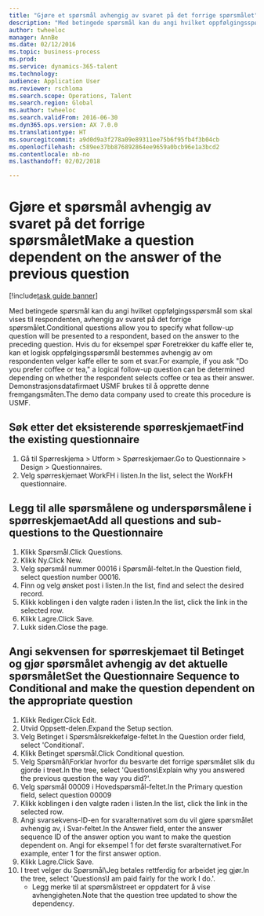 ```yaml
--- 
title: "Gjøre et spørsmål avhengig av svaret på det forrige spørsmålet"
description: "Med betingede spørsmål kan du angi hvilket oppfølgingsspørsmål som skal vises til respondenten, avhengig av svaret på det forrige spørsmålet."
author: twheeloc
manager: AnnBe
ms.date: 02/12/2016
ms.topic: business-process
ms.prod: 
ms.service: dynamics-365-talent
ms.technology: 
audience: Application User
ms.reviewer: rschloma
ms.search.scope: Operations, Talent
ms.search.region: Global
ms.author: twheeloc
ms.search.validFrom: 2016-06-30
ms.dyn365.ops.version: AX 7.0.0
ms.translationtype: HT
ms.sourcegitcommit: a9d0d9a3f278a09e89311ee75b6f95fb4f3b04cb
ms.openlocfilehash: c589ee37bb876892864ee9659a0bcb96e1a3bcd2
ms.contentlocale: nb-no
ms.lasthandoff: 02/02/2018

---
```

# <a name="make-a-question-dependent-on-the-answer-of-the-previous-question"></a><span data-ttu-id="9ecf8-103">Gjøre et spørsmål avhengig av svaret på det forrige spørsmålet</span><span class="sxs-lookup"><span data-stu-id="9ecf8-103">Make a question dependent on the answer of the previous question</span></span>

[!include[task guide banner](../../includes/task-guide-banner.md)]

<span data-ttu-id="9ecf8-104">Med betingede spørsmål kan du angi hvilket oppfølgingsspørsmål som skal vises til respondenten, avhengig av svaret på det forrige spørsmålet.</span><span class="sxs-lookup"><span data-stu-id="9ecf8-104">Conditional questions allow you to specify what follow-up question will be presented to a respondent, based on the answer to the preceding question.</span></span> <span data-ttu-id="9ecf8-105">Hvis du for eksempel spør Foretrekker du kaffe eller te, kan et logisk oppfølgingsspørsmål bestemmes avhengig av om respondenten velger kaffe eller te som et svar.</span><span class="sxs-lookup"><span data-stu-id="9ecf8-105">For example, if you ask "Do you prefer coffee or tea," a logical follow-up question can be determined depending on whether the respondent selects coffee or tea as their answer.</span></span> <span data-ttu-id="9ecf8-106">Demonstrasjonsdatafirmaet USMF brukes til å opprette denne fremgangsmåten.</span><span class="sxs-lookup"><span data-stu-id="9ecf8-106">The demo data company used to create this procedure is USMF.</span></span>


## <a name="find-the-existing-questionnaire"></a><span data-ttu-id="9ecf8-107">Søk etter det eksisterende spørreskjemaet</span><span class="sxs-lookup"><span data-stu-id="9ecf8-107">Find the existing questionnaire</span></span>
1. <span data-ttu-id="9ecf8-108">Gå til Spørreskjema > Utform > Spørreskjemaer.</span><span class="sxs-lookup"><span data-stu-id="9ecf8-108">Go to Questionnaire > Design > Questionnaires.</span></span>
2. <span data-ttu-id="9ecf8-109">Velg spørreskjemaet WorkFH i listen.</span><span class="sxs-lookup"><span data-stu-id="9ecf8-109">In the list, select the WorkFH questionnaire.</span></span>

## <a name="add-all-questions-and-sub-questions-to-the-questionnaire"></a><span data-ttu-id="9ecf8-110">Legg til alle spørsmålene og underspørsmålene i spørreskjemaet</span><span class="sxs-lookup"><span data-stu-id="9ecf8-110">Add all questions and sub-questions to the Questionnaire</span></span>
1. <span data-ttu-id="9ecf8-111">Klikk Spørsmål.</span><span class="sxs-lookup"><span data-stu-id="9ecf8-111">Click Questions.</span></span>
2. <span data-ttu-id="9ecf8-112">Klikk Ny.</span><span class="sxs-lookup"><span data-stu-id="9ecf8-112">Click New.</span></span>
3. <span data-ttu-id="9ecf8-113">Velg spørsmål nummer 00016 i Spørsmål-feltet.</span><span class="sxs-lookup"><span data-stu-id="9ecf8-113">In the Question field, select question number 00016.</span></span>
4. <span data-ttu-id="9ecf8-114">Finn og velg ønsket post i listen.</span><span class="sxs-lookup"><span data-stu-id="9ecf8-114">In the list, find and select the desired record.</span></span>
5. <span data-ttu-id="9ecf8-115">Klikk koblingen i den valgte raden i listen.</span><span class="sxs-lookup"><span data-stu-id="9ecf8-115">In the list, click the link in the selected row.</span></span>
6. <span data-ttu-id="9ecf8-116">Klikk Lagre.</span><span class="sxs-lookup"><span data-stu-id="9ecf8-116">Click Save.</span></span>
7. <span data-ttu-id="9ecf8-117">Lukk siden.</span><span class="sxs-lookup"><span data-stu-id="9ecf8-117">Close the page.</span></span>

## <a name="set-the-questionnaire-sequence-to-conditional-and-make-the-question-dependent-on-the-appropriate-question"></a><span data-ttu-id="9ecf8-118">Angi sekvensen for spørreskjemaet til Betinget og gjør spørsmålet avhengig av det aktuelle spørsmålet</span><span class="sxs-lookup"><span data-stu-id="9ecf8-118">Set the Questionnaire Sequence to Conditional and make the question dependent on the appropriate question</span></span>
1. <span data-ttu-id="9ecf8-119">Klikk Rediger.</span><span class="sxs-lookup"><span data-stu-id="9ecf8-119">Click Edit.</span></span>
2. <span data-ttu-id="9ecf8-120">Utvid Oppsett-delen.</span><span class="sxs-lookup"><span data-stu-id="9ecf8-120">Expand the Setup section.</span></span>
3. <span data-ttu-id="9ecf8-121">Velg Betinget i Spørsmålsrekkefølge-feltet.</span><span class="sxs-lookup"><span data-stu-id="9ecf8-121">In the Question order field, select 'Conditional'.</span></span>
4. <span data-ttu-id="9ecf8-122">Klikk Betinget spørsmål.</span><span class="sxs-lookup"><span data-stu-id="9ecf8-122">Click Conditional question.</span></span>
5. <span data-ttu-id="9ecf8-123">Velg Spørsmål\Forklar hvorfor du besvarte det forrige spørsmålet slik du gjorde i treet.</span><span class="sxs-lookup"><span data-stu-id="9ecf8-123">In the tree, select 'Questions\Explain why you answered the previous question the way you did?'.</span></span>
6. <span data-ttu-id="9ecf8-124">Velg spørsmål 00009 i Hovedspørsmål-feltet.</span><span class="sxs-lookup"><span data-stu-id="9ecf8-124">In the Primary question field, select question 00009</span></span>
7. <span data-ttu-id="9ecf8-125">Klikk koblingen i den valgte raden i listen.</span><span class="sxs-lookup"><span data-stu-id="9ecf8-125">In the list, click the link in the selected row.</span></span>
8. <span data-ttu-id="9ecf8-126">Angi svarsekvens-ID-en for svaralternativet som du vil gjøre spørsmålet avhengig av, i Svar-feltet.</span><span class="sxs-lookup"><span data-stu-id="9ecf8-126">In the Answer field, enter the answer sequence ID of the answer option you want to make the question dependent on.</span></span> <span data-ttu-id="9ecf8-127">Angi for eksempel 1 for det første svaralternativet.</span><span class="sxs-lookup"><span data-stu-id="9ecf8-127">For example, enter 1 for the first answer option.</span></span>
9. <span data-ttu-id="9ecf8-128">Klikk Lagre.</span><span class="sxs-lookup"><span data-stu-id="9ecf8-128">Click Save.</span></span>
10. <span data-ttu-id="9ecf8-129">I treet velger du Spørsmål\Jeg betales rettferdig for arbeidet jeg gjør.</span><span class="sxs-lookup"><span data-stu-id="9ecf8-129">In the tree, select 'Questions\I am paid fairly for the work I do.'.</span></span>
    * <span data-ttu-id="9ecf8-130">Legg merke til at spørsmålstreet er oppdatert for å vise avhengigheten.</span><span class="sxs-lookup"><span data-stu-id="9ecf8-130">Note that the question tree updated to show the dependency.</span></span>  


